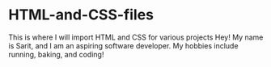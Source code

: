# HTML-and-CSS-files
This is where I will import HTML and CSS for various projects
Hey! My name is Sarit, and I am an aspiring software developer. My hobbies include running, baking, and coding!

